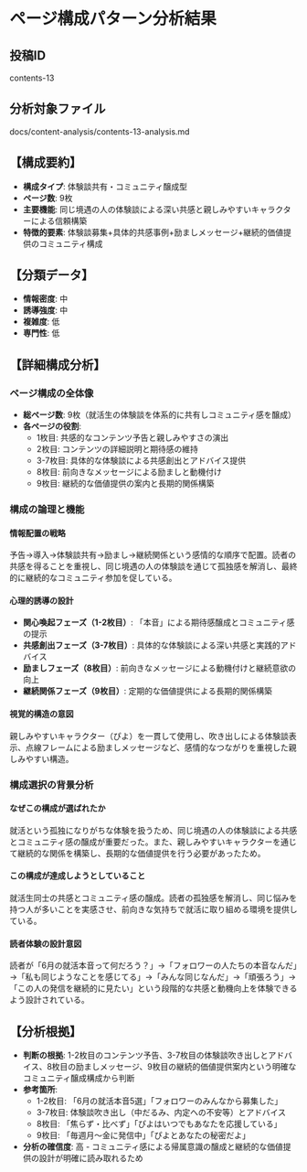 # ページ構成パターン分析結果

## 投稿ID
contents-13

## 分析対象ファイル
docs/content-analysis/contents-13-analysis.md

## 【構成要約】
- **構成タイプ**: 体験談共有・コミュニティ醸成型
- **ページ数**: 9枚
- **主要機能**: 同じ境遇の人の体験談による深い共感と親しみやすいキャラクターによる信頼構築
- **特徴的要素**: 体験談募集+具体的共感事例+励ましメッセージ+継続的価値提供のコミュニティ構成

## 【分類データ】
- **情報密度**: 中
- **誘導強度**: 中
- **複雑度**: 低
- **専門性**: 低

## 【詳細構成分析】

### ページ構成の全体像
- **総ページ数**: 9枚（就活生の体験談を体系的に共有しコミュニティ感を醸成）
- **各ページの役割**:
  - 1枚目: 共感的なコンテンツ予告と親しみやすさの演出
  - 2枚目: コンテンツの詳細説明と期待感の維持
  - 3-7枚目: 具体的な体験談による共感創出とアドバイス提供
  - 8枚目: 前向きなメッセージによる励ましと動機付け
  - 9枚目: 継続的な価値提供の案内と長期的関係構築

### 構成の論理と機能

#### 情報配置の戦略
予告→導入→体験談共有→励まし→継続関係という感情的な順序で配置。読者の共感を得ることを重視し、同じ境遇の人の体験談を通じて孤独感を解消し、最終的に継続的なコミュニティ参加を促している。

#### 心理的誘導の設計
- **関心喚起フェーズ（1-2枚目）**: 「本音」による期待感醸成とコミュニティ感の提示
- **共感創出フェーズ（3-7枚目）**: 具体的な体験談による深い共感と実践的アドバイス
- **励ましフェーズ（8枚目）**: 前向きなメッセージによる動機付けと継続意欲の向上
- **継続関係フェーズ（9枚目）**: 定期的な価値提供による長期的関係構築

#### 視覚的構造の意図
親しみやすいキャラクター（ぴよ）を一貫して使用し、吹き出しによる体験談表示、点線フレームによる励ましメッセージなど、感情的なつながりを重視した親しみやすい構造。

### 構成選択の背景分析

#### なぜこの構成が選ばれたか
就活という孤独になりがちな体験を扱うため、同じ境遇の人の体験談による共感とコミュニティ感の醸成が重要だった。また、親しみやすいキャラクターを通じて継続的な関係を構築し、長期的な価値提供を行う必要があったため。

#### この構成が達成しようとしていること
就活生同士の共感とコミュニティ感の醸成。読者の孤独感を解消し、同じ悩みを持つ人が多いことを実感させ、前向きな気持ちで就活に取り組める環境を提供している。

#### 読者体験の設計意図
読者が「6月の就活本音って何だろう？」→「フォロワーの人たちの本音なんだ」→「私も同じようなことを感じてる」→「みんな同じなんだ」→「頑張ろう」→「この人の発信を継続的に見たい」という段階的な共感と動機向上を体験できるよう設計されている。

## 【分析根拠】
- **判断の根拠**: 1-2枚目のコンテンツ予告、3-7枚目の体験談吹き出しとアドバイス、8枚目の励ましメッセージ、9枚目の継続的価値提供案内という明確なコミュニティ醸成構成から判断
- **参考箇所**: 
  - 1-2枚目: 「6月の就活本音5選」「フォロワーのみんなから募集した」
  - 3-7枚目: 体験談吹き出し（中だるみ、内定への不安等）とアドバイス
  - 8枚目: 「焦らず・比べず」「ぴよはいつでもあなたを応援している」
  - 9枚目: 「毎週月〜金に発信中」「ぴよとあなたの秘密だよ」
- **分析の確信度**: 高 - コミュニティ感による帰属意識の醸成と継続的な価値提供の設計が明確に読み取れるため